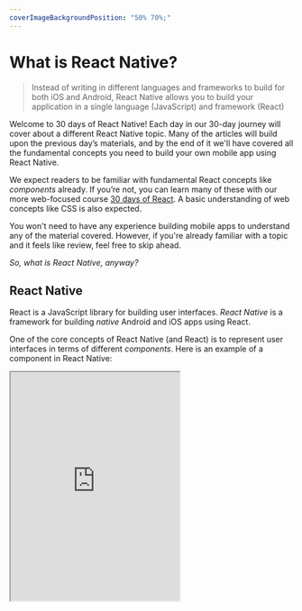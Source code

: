 ```yaml
---
coverImageBackgroundPosition: "50% 70%;"
---
```


# What is React Native?

> Instead of writing in different languages and frameworks to build for both iOS and Android, React Native allows you to build your application in a single language (JavaScript) and framework (React)

Welcome to 30 days of React Native! Each day in our 30-day journey will cover about a different React Native topic. Many of the articles will build upon the previous day’s materials, and by the end of it we'll have covered all the fundamental concepts you need to build your own mobile app using React Native.

We expect readers to be familiar with fundamental React concepts like _components_ already. If you’re not, you can learn many of these with our more web-focused course [30 days of React](https://www.fullstackreact.com/30-days-of-react/). A basic understanding of web concepts like CSS is also expected.

You won't need to have any experience building mobile apps to understand any of the material covered. However, if you're already familiar with a topic and it feels like review, feel free to skip ahead.

_So, what is React Native, anyway?_

## React Native

React is a JavaScript library for building user interfaces. _React Native_ is a framework for building _native_ Android and iOS apps using React.

One of the core concepts of React Native (and React) is to represent user interfaces in terms of different _components_. Here is an example of a component in React Native:

<iframe src="https://snack.expo.io/embedded/rkIuJ4wVB?preview=true&platform=web" style="height: 29em"/>

## Why React Native?

Many developers write native mobile applications using platform-supported languages, such as Swift/Objective-C for iOS and Java/Kotlin for Android. Instead of writing in different languages to build for both platforms, React Native allows you to build parts of your application (or all of it) in a single language (JavaScript) and framework (React). This minimizes the burden of familiarizing yourself with all the different languages, toolchains and development environments needed to support both iOS and Android. In other words, you can re-use any prior React and JavaScript knowledge from building web apps when building native mobile apps.

In addition to making it easy to share code between iOS and Android, React Native also allows developers to build components or functionality specific to one platform. We can write native components and APIs and define a “bridge” to the JavaScript interface. This flexibility means we can use React Native both for brand new projects and existing native applications.

## How is React Native different from hybrid app platforms?

Hybrid app platforms, like [Ionic](https://ionicframework.com/) and [Phonegap](https://phonegap.com/), also make it possible to build mobile applications using web technologies. Ionic, for example, already lets us create UI building blocks in the form of components (optionally even using React). However, these tools are different from React Native because they rely on WebViews in order to deliver the user interface. A WebView is a webpage embedded in a native app. The result is that the user interface often doesn’t feel like a typical native experience. Very minimal native code is actually used even though certain device APIs, like the camera roll, can still be accessed. On the other hand, React Native is a set of JavaScript bindings for native UI APIs. In other words, the UI in a React Native app is fully native.

Tomorrow, we'll demonstrate how fast it is to bootstrap React Native applications by setting up our very first project.
